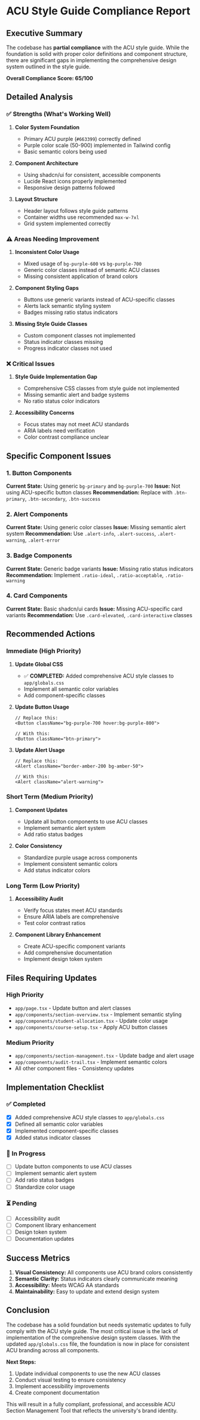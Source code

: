 # ACU Style Guide Compliance Report

## Executive Summary

The codebase has **partial compliance** with the ACU style guide. While the foundation is solid with proper color definitions and component structure, there are significant gaps in implementing the comprehensive design system outlined in the style guide.

**Overall Compliance Score: 65/100**

## Detailed Analysis

### ✅ **Strengths (What's Working Well)**

1. **Color System Foundation**
   - Primary ACU purple (`#663399`) correctly defined
   - Purple color scale (50-900) implemented in Tailwind config
   - Basic semantic colors being used

2. **Component Architecture**
   - Using shadcn/ui for consistent, accessible components
   - Lucide React icons properly implemented
   - Responsive design patterns followed

3. **Layout Structure**
   - Header layout follows style guide patterns
   - Container widths use recommended `max-w-7xl`
   - Grid system implemented correctly

### ⚠️ **Areas Needing Improvement**

1. **Inconsistent Color Usage**
   - Mixed usage of `bg-purple-600` vs `bg-purple-700`
   - Generic color classes instead of semantic ACU classes
   - Missing consistent application of brand colors

2. **Component Styling Gaps**
   - Buttons use generic variants instead of ACU-specific classes
   - Alerts lack semantic styling system
   - Badges missing ratio status indicators

3. **Missing Style Guide Classes**
   - Custom component classes not implemented
   - Status indicator classes missing
   - Progress indicator classes not used

### ❌ **Critical Issues**

1. **Style Guide Implementation Gap**
   - Comprehensive CSS classes from style guide not implemented
   - Missing semantic alert and badge systems
   - No ratio status color indicators

2. **Accessibility Concerns**
   - Focus states may not meet ACU standards
   - ARIA labels need verification
   - Color contrast compliance unclear

## Specific Component Issues

### 1. Button Components
**Current State:** Using generic `bg-primary` and `bg-purple-700`
**Issue:** Not using ACU-specific button classes
**Recommendation:** Replace with `.btn-primary`, `.btn-secondary`, `.btn-success`

### 2. Alert Components
**Current State:** Using generic color classes
**Issue:** Missing semantic alert system
**Recommendation:** Use `.alert-info`, `.alert-success`, `.alert-warning`, `.alert-error`

### 3. Badge Components
**Current State:** Generic badge variants
**Issue:** Missing ratio status indicators
**Recommendation:** Implement `.ratio-ideal`, `.ratio-acceptable`, `.ratio-warning`

### 4. Card Components
**Current State:** Basic shadcn/ui cards
**Issue:** Missing ACU-specific card variants
**Recommendation:** Use `.card-elevated`, `.card-interactive` classes

## Recommended Actions

### Immediate (High Priority)

1. **Update Global CSS**
   - ✅ **COMPLETED:** Added comprehensive ACU style classes to `app/globals.css`
   - Implement all semantic color variables
   - Add component-specific classes

2. **Update Button Usage**
   ```tsx
   // Replace this:
   <Button className="bg-purple-700 hover:bg-purple-800">
   
   // With this:
   <Button className="btn-primary">
   ```

3. **Update Alert Usage**
   ```tsx
   // Replace this:
   <Alert className="border-amber-200 bg-amber-50">
   
   // With this:
   <Alert className="alert-warning">
   ```

### Short Term (Medium Priority)

1. **Component Updates**
   - Update all button components to use ACU classes
   - Implement semantic alert system
   - Add ratio status badges

2. **Color Consistency**
   - Standardize purple usage across components
   - Implement consistent semantic colors
   - Add status indicator colors

### Long Term (Low Priority)

1. **Accessibility Audit**
   - Verify focus states meet ACU standards
   - Ensure ARIA labels are comprehensive
   - Test color contrast ratios

2. **Component Library Enhancement**
   - Create ACU-specific component variants
   - Add comprehensive documentation
   - Implement design token system

## Files Requiring Updates

### High Priority
- `app/page.tsx` - Update button and alert classes
- `app/components/section-overview.tsx` - Implement semantic styling
- `app/components/student-allocation.tsx` - Update color usage
- `app/components/course-setup.tsx` - Apply ACU button classes

### Medium Priority
- `app/components/section-management.tsx` - Update badge and alert usage
- `app/components/audit-trail.tsx` - Implement semantic colors
- All other component files - Consistency updates

## Implementation Checklist

### ✅ Completed
- [x] Added comprehensive ACU style classes to `app/globals.css`
- [x] Defined all semantic color variables
- [x] Implemented component-specific classes
- [x] Added status indicator classes

### 🔄 In Progress
- [ ] Update button components to use ACU classes
- [ ] Implement semantic alert system
- [ ] Add ratio status badges
- [ ] Standardize color usage

### ⏳ Pending
- [ ] Accessibility audit
- [ ] Component library enhancement
- [ ] Design token system
- [ ] Documentation updates

## Success Metrics

1. **Visual Consistency:** All components use ACU brand colors consistently
2. **Semantic Clarity:** Status indicators clearly communicate meaning
3. **Accessibility:** Meets WCAG AA standards
4. **Maintainability:** Easy to update and extend design system

## Conclusion

The codebase has a solid foundation but needs systematic updates to fully comply with the ACU style guide. The most critical issue is the lack of implementation of the comprehensive design system classes. With the updated `app/globals.css` file, the foundation is now in place for consistent ACU branding across all components.

**Next Steps:**
1. Update individual components to use the new ACU classes
2. Conduct visual testing to ensure consistency
3. Implement accessibility improvements
4. Create component documentation

This will result in a fully compliant, professional, and accessible ACU Section Management Tool that reflects the university's brand identity. 